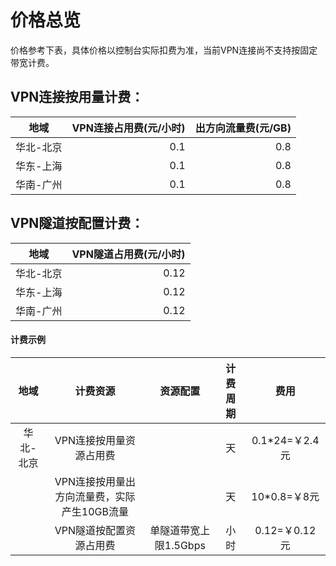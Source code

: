 # 价格总览

价格参考下表，具体价格以控制台实际扣费为准，当前VPN连接尚不支持按固定带宽计费。

## VPN连接按用量计费：
| 地域 | VPN连接占用费(元/小时) | 出方向流量费(元/GB) |
|:---:| ---:| ---:|
| 华北-北京 | 0.1 | 0.8 |
| 华东-上海 | 0.1 | 0.8 |
| 华南-广州 | 0.1 | 0.8 |

## VPN隧道按配置计费：
| 地域 | VPN隧道占用费(元/小时) |
|:---:| ---:|
| 华北-北京 | 0.12 |
| 华东-上海 | 0.12 |
| 华南-广州 | 0.12 |

#### 计费示例

| 地域 | 计费资源 | 资源配置 | 计费周期 | 费用 |
|:---:|:---:|:---:|:---:|:---:|
| 华北-北京 | VPN连接按用量资源占用费 |  | 天 | 0.1\*24=￥2.4元 |
|  | VPN连接按用量出方向流量费，实际产生10GB流量 |  | 天 | 10\*0.8=￥8元 |
|  | VPN隧道按配置资源占用费 | 单隧道带宽上限1.5Gbps | 小时 | 0.12=￥0.12元 |
